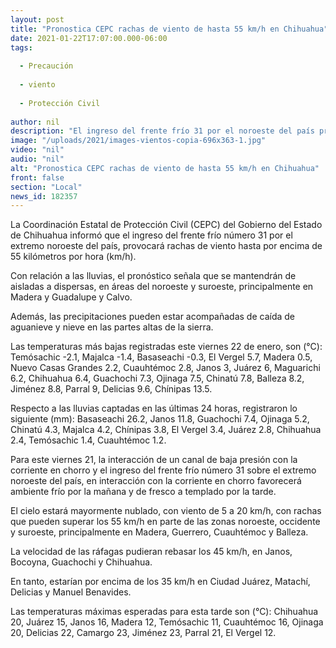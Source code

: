```yaml
---
layout: post
title: "Pronostica CEPC rachas de viento de hasta 55 km/h en Chihuahua"
date: 2021-01-22T17:07:00.000-06:00
tags:
  
  - Precaución
  
  - viento
  
  - Protección Civil
  
author: nil
description: "El ingreso del frente frío 31 por el noroeste del país provocará fuertes vientos en el territorio estatal; las lluvias se mantendrán de aisladas a dispersas principalmente en Madera y Guadalupe y Calvo"
image: "/uploads/2021/images-vientos-copia-696x363-1.jpg"
video: "nil"
audio: "nil"
alt: "Pronostica CEPC rachas de viento de hasta 55 km/h en Chihuahua"
front: false
section: "Local"
news_id: 182357
---
```


La Coordinación Estatal de Protección Civil (CEPC) del Gobierno del Estado de Chihuahua informó que el ingreso del frente frío número 31 por el extremo noroeste del país, provocará rachas de viento hasta por encima de 55 kilómetros por hora (km/h).

Con relación a las lluvias, el pronóstico señala que se mantendrán de aisladas a dispersas, en áreas del noroeste y suroeste, principalmente en Madera y Guadalupe y Calvo.

Además, las precipitaciones pueden estar acompañadas de caída de aguanieve y nieve en las partes altas de la sierra.

Las temperaturas más bajas registradas este viernes 22 de enero, son (°C): Temósachic -2.1, Majalca -1.4, Basaseachi -0.3, El Vergel 5.7, Madera 0.5, Nuevo Casas Grandes 2.2, Cuauhtémoc 2.8, Janos 3, Juárez 6, Maguarichi 6.2, Chihuahua 6.4, Guachochi 7.3, Ojinaga 7.5, Chinatú 7.8, Balleza 8.2, Jiménez 8.8, Parral 9, Delicias 9.6, Chínipas 13.5.

Respecto a las lluvias captadas en las últimas 24 horas, registraron lo siguiente (mm): Basaseachi 26.2, Janos 11.8, Guachochi 7.4, Ojinaga 5.2, Chinatú 4.3, Majalca 4.2, Chínipas 3.8, El Vergel 3.4, Juárez 2.8, Chihuahua 2.4, Temósachic 1.4, Cuauhtémoc 1.2.

Para este viernes 21, la interacción de un canal de baja presión con la corriente en chorro y el ingreso del frente frío número 31 sobre el extremo noroeste del país, en interacción con la corriente en chorro favorecerá ambiente frío por la mañana y de fresco a templado por la tarde.

El cielo estará mayormente nublado, con viento de 5 a 20 km/h, con rachas que pueden superar los 55 km/h en parte de las zonas noroeste, occidente y suroeste, principalmente en Madera, Guerrero, Cuauhtémoc y Balleza.

La velocidad de las ráfagas pudieran rebasar los 45 km/h, en Janos, Bocoyna, Guachochi y Chihuahua.

En tanto, estarían por encima de los 35 km/h en Ciudad Juárez, Matachí, Delicias y Manuel Benavides.

Las temperaturas máximas esperadas para esta tarde son (°C): Chihuahua 20, Juárez 15, Janos 16, Madera 12, Temósachic 11, Cuauhtémoc 16, Ojinaga 20, Delicias 22, Camargo 23, Jiménez 23, Parral 21, El Vergel 12.